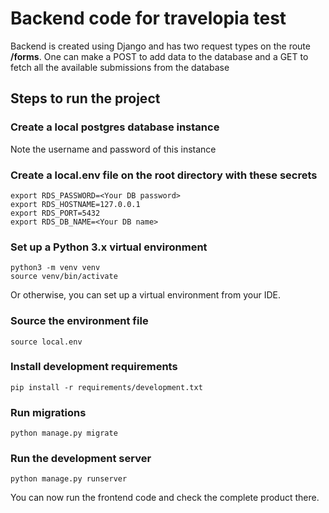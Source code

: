 # Backend code for travelopia test
Backend is created using Django and has two request types on the route **/forms**. One can make a POST to add data to the database and a GET to fetch all the available submissions from the database

## Steps to run the project
### Create a local postgres database instance
Note the username and password of this instance

### Create a local.env file on the root directory with these secrets
```
export RDS_PASSWORD=<Your DB password>
export RDS_HOSTNAME=127.0.0.1
export RDS_PORT=5432
export RDS_DB_NAME=<Your DB name>
```


### Set up a Python 3.x virtual environment

```
python3 -m venv venv
source venv/bin/activate
```

Or otherwise, you can set up a virtual environment from your IDE.

### Source the environment file
```source local.env```

### Install development requirements

```
pip install -r requirements/development.txt
```

### Run migrations

```
python manage.py migrate
```

### Run the development server

```
python manage.py runserver

```

You can now run the frontend code and check the complete product there.

